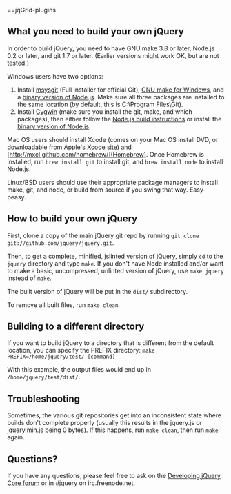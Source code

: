 ==jqGrid-plugins


What you need to build your own jQuery
--------------------------------------

In order to build jQuery, you need to have GNU make 3.8 or later, Node.js 0.2 or later, and git 1.7 or later.
(Earlier versions might work OK, but are not tested.)

Windows users have two options:

1. Install [msysgit](https://code.google.com/p/msysgit/) (Full installer for official Git),
   [GNU make for Windows](http://gnuwin32.sourceforge.net/packages/make.htm), and a
   [binary version of Node.js](http://node-js.prcn.co.cc/). Make sure all three packages are installed to the same
   location (by default, this is C:\Program Files\Git).
2. Install [Cygwin](http://cygwin.com/) (make sure you install the git, make, and which packages), then either follow
   the [Node.js build instructions](https://github.com/ry/node/wiki/Building-node.js-on-Cygwin-%28Windows%29) or install
   the [binary version of Node.js](http://node-js.prcn.co.cc/).

Mac OS users should install Xcode (comes on your Mac OS install DVD, or downloadable from
[Apple's Xcode site](http://developer.apple.com/technologies/xcode.html)) and
[http://mxcl.github.com/homebrew/](Homebrew). Once Homebrew is installed, run `brew install git` to install git,
and `brew install node` to install Node.js.

Linux/BSD users should use their appropriate package managers to install make, git, and node, or build from source
if you swing that way. Easy-peasy.


How to build your own jQuery
----------------------------

First, clone a copy of the main jQuery git repo by running `git clone git://github.com/jquery/jquery.git`.

Then, to get a complete, minified, jslinted version of jQuery, simply `cd` to the `jquery` directory and type
`make`. If you don't have Node installed and/or want to make a basic, uncompressed, unlinted version of jQuery, use
`make jquery` instead of `make`.

The built version of jQuery will be put in the `dist/` subdirectory.

To remove all built files, run `make clean`.


Building to a different directory
---------------------------------

If you want to build jQuery to a directory that is different from the default location, you can specify the PREFIX
directory: `make PREFIX=/home/jquery/test/ [command]`

With this example, the output files would end up in `/home/jquery/test/dist/`.


Troubleshooting
---------------

Sometimes, the various git repositories get into an inconsistent state where builds don't complete properly
(usually this results in the jquery.js or jquery.min.js being 0 bytes). If this happens, run `make clean`, then
run `make` again.


Questions?
----------

If you have any questions, please feel free to ask on the
[Developing jQuery Core forum](http://forum.jquery.com/developing-jquery-core) or in #jquery on irc.freenode.net.